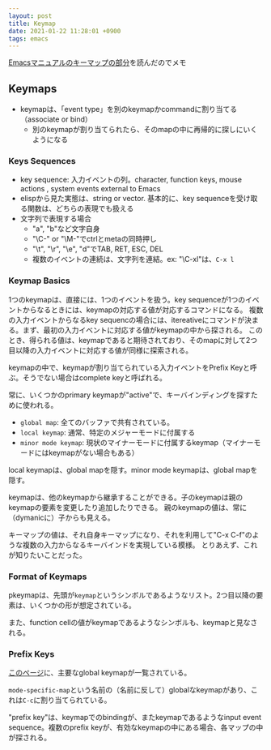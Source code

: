 ```yaml
---
layout: post
title: Keymap
date: 2021-01-22 11:28:01 +0900
tags: emacs
---
```


[Emacsマニュアルのキーマップの部分](https://www.gnu.org/software/emacs/manual/html_node/elisp/Keymaps.html)を読んだのでメモ


## Keymaps

- keymapは、「event type」を別のkeymapかcommandに割り当てる（associate or bind）
  - 別のkeymapが割り当てられたら、そのmapの中に再帰的に探しにいくようになる

### Keys Sequences
- key sequence: 入力イベントの列。character, function keys, mouse actions , system events external to Emacs
- elispから見た実態は、string or vector. 基本的に、key sequenceを受け取る関数は、どちらの表現でも扱える
- 文字列で表現する場合
  - "a", "b"など文字自身
  - "\C-" or "\M-"でctrlとmetaの同時押し
  - "\t", "\r", "\e", "d"でTAB, RET, ESC, DEL
  - 複数のイベントの連続は、文字列を連結。ex: "\C-xl"は、`C-x l`


### Keymap Basics
1つのkeymapは、直接には、1つのイベントを扱う。key sequenceが1つのイベントからなるときには、keymapの対応する値が対応するコマンドになる。
複数の入力イベントからなるkey sequencの場合には、itereativeにコマンドが決まる。まず、最初の入力イベントに対応する値がkeymapの中から探される。
このとき、得られる値は、keymapであると期待されており、そのmapに対して2つ目以降の入力イベントに対応する値が同様に探索される。

keymapの中で、keymapが割り当てられている入力イベントをPrefix Keyと呼ぶ。そうでない場合はcomplete keyと呼ばれる。

常に、いくつかのprimary keymapが"active"で、キーバインディングを探すために使われる。

- `global map`: 全てのバッファで共有されている。
- `local keymap`: 通常、特定のメジャーモードに付属する
- `minor mode keymap`: 現状のマイナーモードに付属するkeymap（マイナーモードにはkeymapがない場合もある）

local keymapは、global mapを隠す。minor mode keymapは、global mapを隠す。

keymapは、他のkeymapから継承することができる。子のkeymapは親のkeymapの要素を変更したり追加したりできる。
親のkeymapの値は、常に（dymanicに）子からも見える。




キーマップの値は、それ自身キーマップになり、それを利用して"C-x C-f"のような複数の入力からなるキーバインドを実現している模様。
とりあえず、これが知りたいことだった。


### Format of Keymaps
pkeymapは、先頭が`keymap`というシンボルであるようなリスト。2つ目以降の要素は、いくつかの形が想定されている。

また、function cellの値がkeymapであるようなシンボルも、keymapと見なされる。


### Prefix Keys
[このページ](https://www.gnu.org/software/emacs/manual/html_node/elisp/Prefix-Keys.html#Prefix-Keys)に、主要なglobal keymapが一覧されている。

`mode-specific-map`という名前の（名前に反して）globalなkeymapがあり、これは`C-c`に割り当てられている。

"prefix key"は、keymapでのbindingが、またkeymapであるようなinput event sequence。複数のprefix keyが、有効なkeymapの中にある場合、各マップの中が探される。
